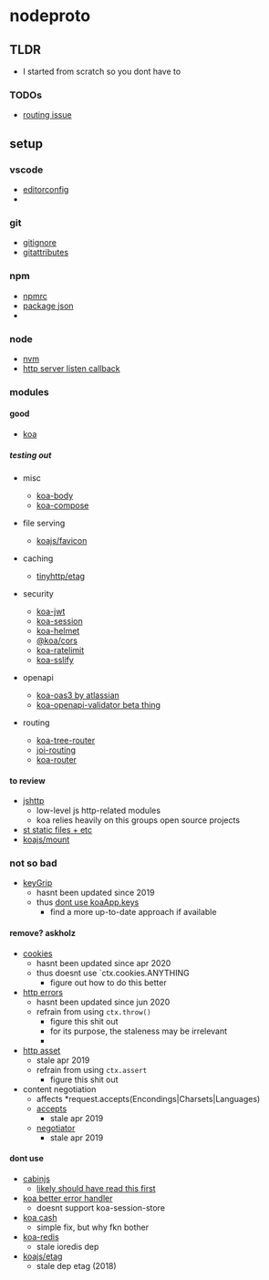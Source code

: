 # nodeproto

## TLDR
  - I started from scratch so you dont have to


### TODOs
  - [routing issue](https://github.com/steambap/koa-tree-router/issues/19)
## setup
### vscode
  - [editorconfig](https://editorconfig.org/)
  -

### git
  - [gitignore](https://git-scm.com/docs/gitignore)
  - [gitattributes](https://git-scm.com/docs/gitattributes)

### npm
  - [npmrc](https://docs.npmjs.com/cli/v7/configuring-npm/npmrc)
  - [package json](https://docs.npmjs.com/cli/v7/configuring-npm/package-json)
  -
### node
  - [nvm](https://github.com/nvm-sh/nvm)
  - [http server listen callback](http://nodejs.org/api/http.html#http_server_listen_port_hostname_backlog_callback)


### modules
#### good
  - [koa](https://koajs.com/#introduction)

##### testing out
  - misc
    - [koa-body](https://github.com/koajs/koa-body/blob/9b00b40adbfc40a5f5f73efbc88108adf66bcf8b/index.js#L75)
    - [koa-compose](https://github.com/koajs/compose/blob/25568a36509fefc58914bc2a7600f787b16aa0df/index.js#L19)

  - file serving
    - [koajs/favicon](https://github.com/koajs/favicon)

  - caching
    - [tinyhttp/etag](https://github.com/talentlessguy/tinyhttp/blob/348e95e8cee63c0f03eea46495f26d863315e1f0/packages/etag/src/index.ts#L27)

  - security
    - [koa-jwt](https://github.com/koajs/jwt#example)
    - [koa-session](https://github.com/koajs/session#example)
    - [koa-helmet](https://github.com/venables/koa-helmet)
    - [@koa/cors](https://github.com/koajs/cors)
    - [koa-ratelimit](https://github.com/koajs/ratelimit)
    - [koa-sslify](https://github.com/turboMaCk/koa-sslify)

  - openapi
    - [koa-oas3 by atlassian](https://github.com/atlassian/koa-oas3)
    - [koa-openapi-validator beta thing](https://github.com/cdimascio/express-openapi-validator/tree/lerna-fastify/packages/koa-openapi-validator)

  - routing
    - [koa-tree-router](https://github.com/steambap/koa-tree-router)
    - [joi-routing](https://github.com/koajs/joi-router)
    - [koa-router](https://github.com/koajs/router/tree/master/lib)


#### to review
  - [jshttp](https://github.com/jshttp/http-assert)
    - low-level js http-related modules
    - koa relies heavily on this groups open source projects
  - [st static files + etc](https://github.com/isaacs/st#readme)
  - [koajs/mount](https://github.com/koajs/mount)


### not so bad
  - [keyGrip](https://github.com/crypto-utils/keygrip)
    - hasnt been updated since 2019
    - thus [dont use koaApp.keys](https://github.com/koajs/koa/issues/1539)
      - find a more up-to-date approach if available

#### remove? askholz

  - [cookies](https://github.com/pillarjs/cookies)
    - hasnt been updated since apr 2020
    - thus doesnt use `ctx.cookies.ANYTHING
      - figure out how to do this better
  - [http errors](https://github.com/jshttp/http-errors)
    - hasnt been updated since jun 2020
    - refrain from using `ctx.throw()`
      - figure this shit out
      - for its purpose, the staleness may be irrelevant
      -
  - [http asset](https://github.com/jshttp/http-assert)
    - stale apr 2019
    - refrain from using `ctx.assert`
      - figure this shit out
  - content negotiation
    - affects *request.accepts(Encondings|Charsets|Languages)
    - [accepts](https://github.com/jshttp/accepts)
      - stale apr 2019
    - [negotiator](https://github.com/jshttp/negotiator)
      - stale apr 2019

#### dont use
  - [cabinjs](https://github.com/cabinjs/cabin/issues/148)
    - [likely should have read this first](https://cabinjs.com/?id=koa)
  - [koa better error handler](https://github.com/ladjs/koa-better-error-handler)
    - doesnt support koa-session-store
  - [koa cash](https://github.com/koajs/cash/issues/63)
    - simple fix, but why fkn bother
  - [koa-redis](https://github.com/koajs/koa-redis/issues/80)
    - stale ioredis dep
  - [koajs/etag](https://github.com/koajs/etag/blob/master/package.json)
    - stale dep etag (2018)
